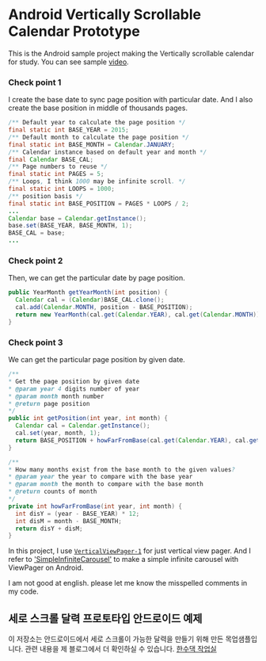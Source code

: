 # Android Vertically Scrollable Calendar Prototype

This is the Android sample project making the Vertically scrollable calendar for study.
You can see sample [video](https://youtu.be/sHpk8f0WY7U).

### Check point 1
I create the base date to sync page position with particular date. And I also create the base position in middle of thousands pages.

```java
/** Default year to calculate the page position */
final static int BASE_YEAR = 2015;
/** Default month to calculate the page position */
final static int BASE_MONTH = Calendar.JANUARY;
/** Calendar instance based on default year and month */
final Calendar BASE_CAL;
/** Page numbers to reuse */
final static int PAGES = 5;
/** Loops, I think 1000 may be infinite scroll. */
final static int LOOPS = 1000;
/** position basis */
final static int BASE_POSITION = PAGES * LOOPS / 2;
...
Calendar base = Calendar.getInstance();
base.set(BASE_YEAR, BASE_MONTH, 1);
BASE_CAL = base;
...
```

### Check point 2
Then, we can get the particular date by page position.

```java
public YearMonth getYearMonth(int position) {
  Calendar cal = (Calendar)BASE_CAL.clone();
  cal.add(Calendar.MONTH, position - BASE_POSITION);
  return new YearMonth(cal.get(Calendar.YEAR), cal.get(Calendar.MONTH));
}
```

### Check point 3
We can get the particular page position by given date.

```java
/**
* Get the page position by given date
* @param year 4 digits number of year
* @param month month number
* @return page position
*/
public int getPosition(int year, int month) {
  Calendar cal = Calendar.getInstance();
  cal.set(year, month, 1);
  return BASE_POSITION + howFarFromBase(cal.get(Calendar.YEAR), cal.get(Calendar.MONTH));
}

/**
* How many months exist from the base month to the given values?
* @param year the year to compare with the base year
* @param month the month to compare with the base month
* @return counts of month
*/
private int howFarFromBase(int year, int month) {
  int disY = (year - BASE_YEAR) * 12;
  int disM = month - BASE_MONTH;
  return disY + disM;
}
```


In this project, I use [`VerticalViewPager-1`](VerticalViewPager-1) for just vertical view pager. And I refer to ['SimpleInfiniteCarousel'](SimpleInfiniteCarousel) to make a simple infinite carousel with ViewPager on Android.

I am not good at english. please let me know the misspelled comments in my code.

## 세로 스크롤 달력 프로토타입 안드로이드 예제
이 저장소는 안드로이드에서 세로 스크롤이 가능한 달력을 만들기 위해 만든 목업샘플입니다.
관련 내용을 제 블로그에서 더 확인하실 수 있습니다. [한수댁 작업실](http://blog.hansune.com/595)




